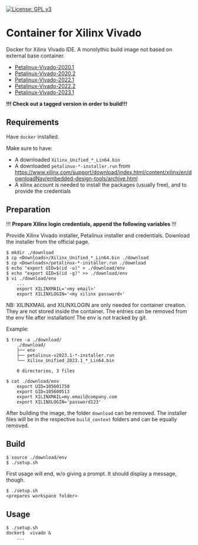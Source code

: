 [![License: GPL v3](https://img.shields.io/badge/License-GPL%20v3-blue.svg)](https://www.gnu.org/licenses/gpl-3.0.html)

# Container for Xilinx Vivado

Docker for Xilinx Vivado IDE. A monolythic build image not based on external base container.  

- [Petalinux-Vivado-2020.1](https://github.com/Rubusch/docker__peta-vivado/tree/xilinx-2020.1)
- [Petalinux-Vivado-2020.2](https://github.com/Rubusch/docker__peta-vivado/tree/xilinx-2020.2)
- [Petalinux-Vivado-2022.1](https://github.com/Rubusch/docker__peta-vivado/tree/xilinx-2022.1)
- [Petalinux-Vivado-2022.2](https://github.com/Rubusch/docker__peta-vivado/tree/xilinx-2022.2)
- [Petalinux-Vivado-2023.1](https://github.com/Rubusch/docker__peta-vivado/tree/xilinx-2023.1)

**!!! Check out a tagged version in order to build!!!**


## Requirements

Have `docker` installed.  

Make sure to have:  
  - A downloaded ``Xilinx_Unified_*_Lin64.bin``
  - A downloaded ``petalinux-*-installer.run`` from https://www.xilinx.com/support/download/index.html/content/xilinx/en/downloadNav/embedded-design-tools/archive.html
  - A xilinx account is needed to install the packages (usually free), and to provide the credentials


## Preparation

!!! **Prepare Xilinx login credentials, append the following variables** !!!  


Provide Xilinx Vivado installer, Petalinux installer and credentials. Download the installer from the official page.  

```
$ mkdir ./download
$ cp <Downloads>/Xilinx_Unified_*_Lin64.bin ./download
$ cp <Downloads>/petalinux-*-installer.run ./download
$ echo "export UID=$(id -u)" > ./download/env
$ echo "export GID=$(id -g)" >> ./download/env
$ vi ./download/env
    ...
    export XILINXMAIL='<my email>'
    export XILINXLOGIN='<my xilinx password>'
```
NB: XILINXMAIL and XILINXLOGIN are only needed for container creation. They are not stored inside the container. The entries can be removed from the env file after installation! The env is not tracked by git.  

Example:  
```
$ tree -a ./download/
    ./download/
    ├── env
    ├── petalinux-v2023.1-*-installer.run
    └── Xilinx_Unified_2023.1_*_Lin64.bin

    0 directories, 3 files

$ cat ./download/env
    export UID=105601750
    export GID=105600513
    export XILINXMAIL=my.email@company.com
    export XILINXLOGIN='password123'
```
After building the image, the folder `download` can be removed. The installer files will be in the respective `build_context` folders and can be equally removed.

## Build

```
$ source ./download/env
$ ./setup.sh
```
First usage will end, w/o giving a prompt. It should display a message, though.  
```
$ ./setup.sh
<prepares workspace folder>
```

## Usage

```
$ ./setup.sh
docker$  vivado &
    ...
```
